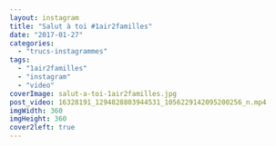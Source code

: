 ```yaml
---
layout: instagram
title: "Salut à toi #1air2familles"
date: "2017-01-27"
categories: 
  - "trucs-instagrammes"
tags: 
  - "1air2familles"
  - "instagram"
  - "video"
coverImage: salut-a-toi-1air2familles.jpg
post_video: 16328191_1294828803944531_1056229142095200256_n.mp4
imgWidth: 360
imgHeight: 360
cover2left: true
---
```


